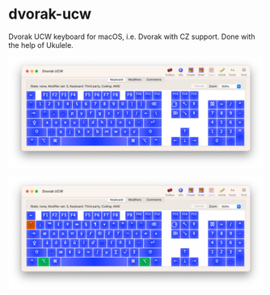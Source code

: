# dvorak-ucw

Dvorak UCW keyboard for macOS, i.e. Dvorak with CZ support. Done with the help of Ukulele.

![alt text](normal.png)

![alt text](with_alt.png)
